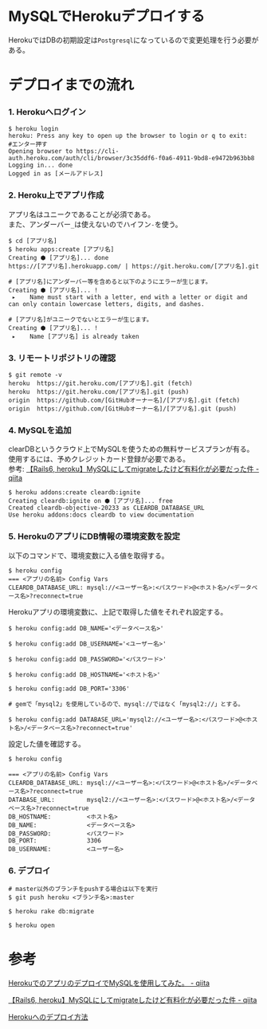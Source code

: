 # MySQLでHerokuデプロイする

HerokuではDBの初期設定は`Postgresql`になっているので変更処理を行う必要がある。

# デプロイまでの流れ

### 1. Herokuへログイン

```
$ heroku login
heroku: Press any key to open up the browser to login or q to exit:   #エンター押す
Opening browser to https://cli-auth.heroku.com/auth/cli/browser/3c35ddf6-f0a6-4911-9bd8-e9472b963bb8
Logging in... done
Logged in as [メールアドレス]
```

### 2. Heroku上でアプリ作成

アプリ名はユニークであることが必須である。  
また、アンダーバー`_`は使えないのでハイフン`-`を使う。  

```
$ cd [アプリ名]
$ heroku apps:create [アプリ名]
Creating ⬢ [アプリ名]... done
https://[アプリ名].herokuapp.com/ | https://git.heroku.com/[アプリ名].git

# [アプリ名]にアンダーバー等を含めると以下のようにエラーが生じます。
Creating ⬢ [アプリ名]... !
 ▸    Name must start with a letter, end with a letter or digit and can only contain lowercase letters, digits, and dashes.

# [アプリ名]がユニークでないとエラーが生じます。
Creating ⬢ [アプリ名]... !
 ▸    Name [アプリ名] is already taken
```

### 3. リモートリポジトリの確認

```
$ git remote -v
heroku  https://git.heroku.com/[アプリ名].git (fetch)
heroku  https://git.heroku.com/[アプリ名].git (push)
origin  https://github.com/[GitHubオーナー名]/[アプリ名].git (fetch)
origin  https://github.com/[GitHubオーナー名]/[アプリ名].git (push)
```

### 4. MySQLを追加

clearDBというクラウド上でMySQLを使うための無料サービスプランが有る。  
使用するには、予めクレジットカード登録が必要である。  
参考: [【Rails6, heroku】MySQLにしてmigrateしたけど有料化が必要だった件 - qiita](https://qiita.com/pharma_tech3/items/505b36e9bd3fc45afe65#heroku%E3%81%A7mysql%E3%82%92%E4%BD%BF%E3%81%88%E3%82%8B%E3%82%88%E3%81%86%E3%81%AB%E3%81%99%E3%82%8B)

```
$ heroku addons:create cleardb:ignite
Creating cleardb:ignite on ⬢ [アプリ名]... free
Created cleardb-objective-20233 as CLEARDB_DATABASE_URL
Use heroku addons:docs cleardb to view documentation
```

### 5. HerokuのアプリにDB情報の環境変数を設定

以下のコマンドで、環境変数に入る値を取得する。

```
$ heroku config
=== <アプリの名前> Config Vars
CLEARDB_DATABASE_URL: mysql://<ユーザー名>:<パスワード>@<ホスト名>/<データベース名>?reconnect=true
```
Herokuアプリの環境変数に、上記で取得した値をそれぞれ設定する。
```
$ heroku config:add DB_NAME='<データベース名>'

$ heroku config:add DB_USERNAME='<ユーザー名>'

$ heroku config:add DB_PASSWORD='<パスワード>'

$ heroku config:add DB_HOSTNAME='<ホスト名>'

$ heroku config:add DB_PORT='3306'

# gemで「mysql2」を使用しているので、mysql://ではなく「mysql2://」とする。

$ heroku config:add DATABASE_URL='mysql2://<ユーザー名>:<パスワード>@<ホスト名>/<データベース名>?reconnect=true'
```
設定した値を確認する。
```
$ heroku config

=== <アプリの名前> Config Vars
CLEARDB_DATABASE_URL: mysql://<ユーザー名>:<パスワード>@<ホスト名>/<データベース名>?reconnect=true
DATABASE_URL:         mysql2://<ユーザー名>:<パスワード>@<ホスト名>/<データベース名>?reconnect=true
DB_HOSTNAME:          <ホスト名>
DB_NAME:              <データベース名>
DB_PASSWORD:          <パスワード>
DB_PORT:              3306
DB_USERNAME:          <ユーザー名>
```

### 6. デプロイ

```
# master以外のブランチをpushする場合は以下を実行
$ git push heroku <ブランチ名>:master

$ heroku rake db:migrate

$ heroku open
```

# 参考

[HerokuでのアプリのデプロイでMySQLを使用してみた。 - qiita](https://qiita.com/Takao_/items/aeb3570b42a6aeb5461f)

[【Rails6, heroku】MySQLにしてmigrateしたけど有料化が必要だった件 - qiita](https://qiita.com/pharma_tech3/items/505b36e9bd3fc45afe65#heroku%E3%81%A7mysql%E3%82%92%E4%BD%BF%E3%81%88%E3%82%8B%E3%82%88%E3%81%86%E3%81%AB%E3%81%99%E3%82%8B)

[Herokuへのデプロイ方法](http://judo-engineer.blog.jp/archives/6853624.html)